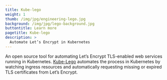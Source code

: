 ```yaml
---
title: Kube-lego
weight: 1
thumb: /img/jpg/engineering-lego.jpg
background: /img/jpg/lego-background.jpg
buttontitle: Learn more
pagetitle: Kube-lego
description: >
  Automate Let’s Encrypt in Kubernetes
---
```


An open source tool for automating Let’s Encrypt TLS-enabled web services running in Kubernetes. [Kube-Lego](https://github.com/jetstack/kube-lego) automates the process in Kubernetes by watching ingress resources and automatically requesting missing or expired TLS certificates from Let’s Encrypt.